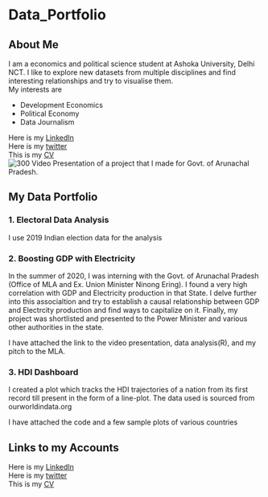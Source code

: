 # Data_Portfolio

## About Me
I am a economics and political science student at Ashoka University, Delhi NCT. I like to explore new datasets from multiple disciplines and find interesting relationships and try to visualise them. <br />
My interests are 
- Development Economics
- Political Economy
- Data Journalism




Here is my [LinkedIn][f1] <br />
Here is my [twitter][f2]   <br />
This is my [CV](https://drive.google.com/file/d/17Q0Icn2PGEAazRZTe9L0rWzIRwTcvM0f/view?usp=sharing) <br />
![300](https://www.youtube.com/watch?v=-vsqB16p-Jo) Video Presentation of a project that I made for Govt. of Arunachal Pradesh.  <br />

## My Data Portfolio
### 1. Electoral Data Analysis
I use 2019 Indian election data for the analysis  <br />

### 2. Boosting GDP with Electricity
In the summer of 2020, I was interning with the Govt. of Arunachal Pradesh (Office of MLA and Ex. Union Minister Ninong Ering). I found a very high correlation with GDP and Electricity production in that State. I delve further into this associaltion and try to establish a causal relationship between GDP and Electrcity production and find ways to capitalize on it. Finally, my project was shortlisted and presented to the Power Minister and various other authorities in the state.

I have attached the link to the video presentation, data analysis(R), and my pitch to the MLA. 

### 3. HDI Dashboard
I created a plot which tracks the HDI trajectories of a nation from its first record till present in the form of a line-plot. The data used is sourced from ourworldindata.org

I have attached the code and a few sample plots of various countries


## Links to my Accounts

Here is my [LinkedIn][f1] <br />
Here is my [twitter][f2]   <br />
This is my [CV](https://drive.google.com/file/d/17Q0Icn2PGEAazRZTe9L0rWzIRwTcvM0f/view?usp=sharing) <br />




















[f1]: https://www.linkedin.com/in/akshar-katariya-15a63b17a/
[f2]: https://twitter.com/AksharKatariya
